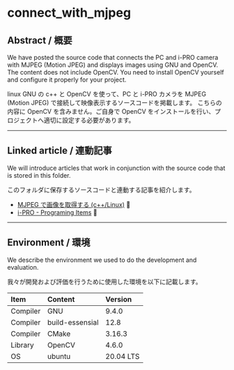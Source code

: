 # connect_with_mjpeg

## Abstract / 概要

We have posted the source code that connects the PC and i-PRO camera with MJPEG (Motion JPEG) and displays images using GNU and OpenCV.
The content does not include OpenCV. You need to install OpenCV yourself and configure it properly for your project.

linux GNU の c++ と OpenCV を使って、PC と i-PRO カメラを MJPEG (Motion JPEG) で接続して映像表示するソースコードを掲載します。
こちらの内容に OpenCV を含みません。ご自身で OpenCV をインストールを行い、プロジェクトへ適切に設定する必要があります。

---

## Linked article / 連動記事

We will introduce articles that work in conjunction with the source code that is stored in this folder.

このフォルダに保存するソースコードと連動する記事を紹介します。

- [MJPEG で画像を取得する (c++/Linux)](https://i-pro-corp.github.io/Programing-Items/cpp_linux/connect_camera/connect_with_mjpeg.html) :link:
- [i-PRO - Programing Items](https://i-pro-corp.github.io/Programing-Items) :link:

---

## Environment / 環境

We describe the environment we used to do the development and evaluation.

我々が開発および評価を行うために使用した環境を以下に記載します。

| Item       | Content                   | Version  |
|:-----------|:--------------------------|:---------|
| Compiler   | GNU                       | 9.4.0    |
| Compiler   | build-essensial           | 12.8     |
| Compiler   | CMake                     | 3.16.3   |
| Library    | OpenCV                    | 4.6.0    |
| OS         | ubuntu                    | 20.04 LTS|
